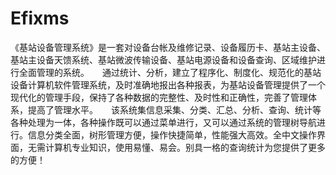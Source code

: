 # Efixms
 《基站设备管理系统》是一套对设备台帐及维修记录、设备履历卡、基站主设备、基站主设备天馈系统、基站微波传输设备、基站电源设备和设备查询、区域维护进行全面管理的系统。　　通过统计、分析，建立了程序化、制度化、规范化的基站设备计算机软件管理系统，及时准确地报出各种报表，为基站设备管理提供了一个现代化的管理手段，保持了各种数据的完整性、及时性和正确性，完善了管理体系，提高了管理水平。　　该系统集信息采集、分类、汇总、分析、查询、统计等各种处理为一体，各种操作既可以通过菜单进行，又可以通过系统的管理树导航进行。信息分类全面，树形管理方便，操作快捷简单，性能强大高效。全中文操作界面，无需计算机专业知识，使用易懂、易会。别具一格的查询统计为您提供了更多的方便！
